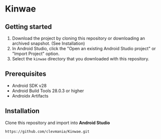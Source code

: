 # Kinwae



Getting started
---------------

1. Download the project by cloning this repository or downloading an archived
  snapshot. (See Installation)
2. In Android Studio, click the "Open an existing Android Studio project" or
  "Import Project" option.
3. Select the `kinwae` directory that you downloaded with this repository.


Prerequisites
--------------

- Android SDK v28
- Android Build Tools 28.0.3 or higher
- Androidx Artifacts

## Installation
Clone this repository and import into **Android Studio**
```bash
https://github.com/clevmania/Kinwae.git